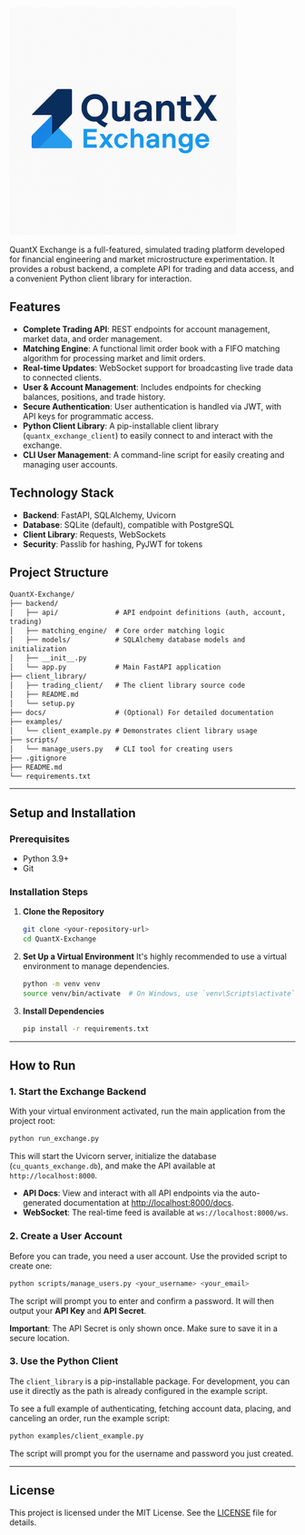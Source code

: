 <img src="docs/quantx.png" alt="QuantX Exchange Logo" width="400"/>

QuantX Exchange is a full-featured, simulated trading platform developed for financial engineering and market microstructure experimentation. It provides a robust backend, a complete API for trading and data access, and a convenient Python client library for interaction.

## Features

- **Complete Trading API**: REST endpoints for account management, market data, and order management.
- **Matching Engine**: A functional limit order book with a FIFO matching algorithm for processing market and limit orders.
- **Real-time Updates**: WebSocket support for broadcasting live trade data to connected clients.
- **User & Account Management**: Includes endpoints for checking balances, positions, and trade history.
- **Secure Authentication**: User authentication is handled via JWT, with API keys for programmatic access.
- **Python Client Library**: A pip-installable client library (`quantx_exchange_client`) to easily connect to and interact with the exchange.
- **CLI User Management**: A command-line script for easily creating and managing user accounts.

## Technology Stack

- **Backend**: FastAPI, SQLAlchemy, Uvicorn
- **Database**: SQLite (default), compatible with PostgreSQL
- **Client Library**: Requests, WebSockets
- **Security**: Passlib for hashing, PyJWT for tokens

## Project Structure

```
QuantX-Exchange/
├── backend/
│   ├── api/              # API endpoint definitions (auth, account, trading)
│   ├── matching_engine/  # Core order matching logic
│   ├── models/           # SQLAlchemy database models and initialization
│   ├── __init__.py
│   └── app.py            # Main FastAPI application
├── client_library/
│   ├── trading_client/   # The client library source code
│   ├── README.md
│   └── setup.py
├── docs/                 # (Optional) For detailed documentation
├── examples/
│   └── client_example.py # Demonstrates client library usage
├── scripts/
│   └── manage_users.py   # CLI tool for creating users
├── .gitignore
├── README.md
└── requirements.txt
```

---

## Setup and Installation

### Prerequisites

- Python 3.9+
- Git

### Installation Steps

1.  **Clone the Repository**
    ```bash
    git clone <your-repository-url>
    cd QuantX-Exchange
    ```

2.  **Set Up a Virtual Environment**
    It's highly recommended to use a virtual environment to manage dependencies.
    ```bash
    python -m venv venv
    source venv/bin/activate  # On Windows, use `venv\Scripts\activate`
    ```

3.  **Install Dependencies**
    ```bash
    pip install -r requirements.txt
    ```

---

## How to Run

### 1. Start the Exchange Backend

With your virtual environment activated, run the main application from the project root:
```bash
python run_exchange.py
```
This will start the Uvicorn server, initialize the database (`cu_quants_exchange.db`), and make the API available at `http://localhost:8000`.

- **API Docs**: View and interact with all API endpoints via the auto-generated documentation at [http://localhost:8000/docs](http://localhost:8000/docs).
- **WebSocket**: The real-time feed is available at `ws://localhost:8000/ws`.

### 2. Create a User Account

Before you can trade, you need a user account. Use the provided script to create one:
```bash
python scripts/manage_users.py <your_username> <your_email>
```
The script will prompt you to enter and confirm a password. It will then output your **API Key** and **API Secret**.

**Important**: The API Secret is only shown once. Make sure to save it in a secure location.

### 3. Use the Python Client

The `client_library` is a pip-installable package. For development, you can use it directly as the path is already configured in the example script.

To see a full example of authenticating, fetching account data, placing, and canceling an order, run the example script:
```bash
python examples/client_example.py
```
The script will prompt you for the username and password you just created.

---

## License

This project is licensed under the MIT License. See the [LICENSE](LICENSE) file for details.

